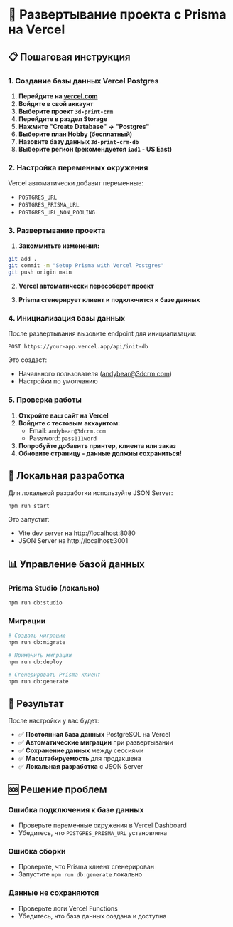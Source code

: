 # 🚀 Развертывание проекта с Prisma на Vercel

## 📋 Пошаговая инструкция

### 1. Создание базы данных Vercel Postgres

1. **Перейдите на [vercel.com](https://vercel.com)**
2. **Войдите в свой аккаунт**
3. **Выберите проект `3d-print-crm`**
4. **Перейдите в раздел Storage**
5. **Нажмите "Create Database" → "Postgres"**
6. **Выберите план Hobby (бесплатный)**
7. **Назовите базу данных `3d-print-crm-db`**
8. **Выберите регион (рекомендуется `iad1` - US East)**

### 2. Настройка переменных окружения

Vercel автоматически добавит переменные:
- `POSTGRES_URL`
- `POSTGRES_PRISMA_URL` 
- `POSTGRES_URL_NON_POOLING`

### 3. Развертывание проекта

1. **Закоммитьте изменения:**
```bash
git add .
git commit -m "Setup Prisma with Vercel Postgres"
git push origin main
```

2. **Vercel автоматически пересоберет проект**

3. **Prisma сгенерирует клиент и подключится к базе данных**

### 4. Инициализация базы данных

После развертывания вызовите endpoint для инициализации:
```
POST https://your-app.vercel.app/api/init-db
```

Это создаст:
- Начального пользователя (andybear@3dcrm.com)
- Настройки по умолчанию

### 5. Проверка работы

1. **Откройте ваш сайт на Vercel**
2. **Войдите с тестовым аккаунтом:**
   - Email: `andybear@3dcrm.com`
   - Password: `pass111word`
3. **Попробуйте добавить принтер, клиента или заказ**
4. **Обновите страницу - данные должны сохраниться!**

## 🔧 Локальная разработка

Для локальной разработки используйте JSON Server:
```bash
npm run start
```

Это запустит:
- Vite dev server на http://localhost:8080
- JSON Server на http://localhost:3001

## 📊 Управление базой данных

### Prisma Studio (локально)
```bash
npm run db:studio
```

### Миграции
```bash
# Создать миграцию
npm run db:migrate

# Применить миграции
npm run db:deploy

# Сгенерировать Prisma клиент
npm run db:generate
```

## 🎯 Результат

После настройки у вас будет:
- ✅ **Постоянная база данных** PostgreSQL на Vercel
- ✅ **Автоматические миграции** при развертывании
- ✅ **Сохранение данных** между сессиями
- ✅ **Масштабируемость** для продакшена
- ✅ **Локальная разработка** с JSON Server

## 🆘 Решение проблем

### Ошибка подключения к базе данных
- Проверьте переменные окружения в Vercel Dashboard
- Убедитесь, что `POSTGRES_PRISMA_URL` установлена

### Ошибка сборки
- Проверьте, что Prisma клиент сгенерирован
- Запустите `npm run db:generate` локально

### Данные не сохраняются
- Проверьте логи Vercel Functions
- Убедитесь, что база данных создана и доступна
